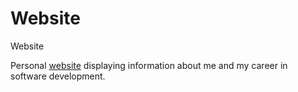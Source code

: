 # Website
Website

Personal [website](https://josh-velasquez.github.io/Website) displaying information about me and my career in software development.
